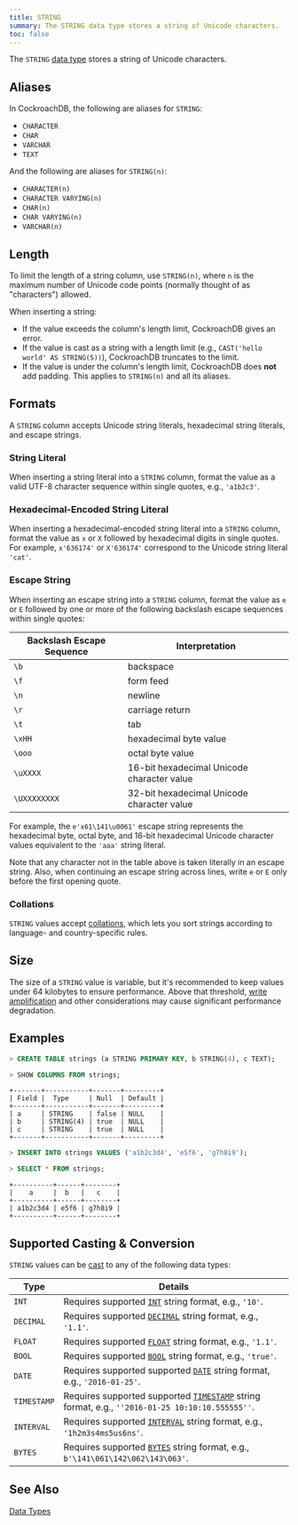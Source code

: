 ```yaml
---
title: STRING
summary: The STRING data type stores a string of Unicode characters.
toc: false
---
```


The `STRING` [data type](data-types.html) stores a string of Unicode characters.

<div id="toc"></div>

## Aliases

In CockroachDB, the following are aliases for `STRING`: 

- `CHARACTER`
- `CHAR` 
- `VARCHAR`
- `TEXT`

And the following are aliases for `STRING(n)`:

- `CHARACTER(n)`
- `CHARACTER VARYING(n)`
- `CHAR(n)`
- `CHAR VARYING(n)`
- `VARCHAR(n)`  

## Length

To limit the length of a string column, use `STRING(n)`, where `n` is the maximum number of Unicode code points (normally thought of as "characters") allowed. 

When inserting a string: 

- If the value exceeds the column's length limit, CockroachDB gives an error.
- If the value is cast as a string with a length limit (e.g., `CAST('hello world' AS STRING(5))`), CockroachDB truncates to the limit.
- If the value is under the column's length limit, CockroachDB does **not** add padding. This applies to `STRING(n)` and all its aliases.

## Formats

A `STRING` column accepts Unicode string literals, hexadecimal string literals, and escape strings.

### String Literal

When inserting a string literal into a `STRING` column, format the value as a valid UTF-8 character sequence within single quotes, e.g., `'a1b2c3'`.

### Hexadecimal-Encoded String Literal

When inserting a hexadecimal-encoded string literal into a `STRING` column, format the value as `x` or `X` followed by hexadecimal digits in single quotes. For example, `x'636174'` or `X'636174'` correspond to the Unicode string literal `'cat'`.

### Escape String

When inserting an escape string into a `STRING` column, format the value as `e` or `E` followed by one or more of the following backslash escape sequences within single quotes:

Backslash Escape Sequence | Interpretation
--------------------------|---------------
`\b` | backspace
`\f` | form feed
`\n` | newline
`\r` | carriage return
`\t` | tab
`\xHH` | hexadecimal byte value
`\ooo` | octal byte value
`\uXXXX` | 16-bit hexadecimal Unicode character value
`\UXXXXXXXX` | 32-bit hexadecimal Unicode character value

For example, the `e'x61\141\u0061'` escape string represents the hexadecimal byte, octal byte, and 16-bit hexadecimal Unicode character values equivalent to the `'aaa'` string literal. 

Note that any character not in the table above is taken literally in an escape string. Also, when continuing an escape string across lines, write `e` or `E` only before the first opening quote.

### Collations

`STRING` values accept [collations](collate.html), which lets you sort strings according to language- and country-specific rules.

## Size

The size of a `STRING` value is variable, but it's recommended to keep values under 64 kilobytes to ensure performance. Above that threshold, [write amplification](https://en.wikipedia.org/wiki/Write_amplification) and other considerations may cause significant performance degradation.   

## Examples

~~~ sql
> CREATE TABLE strings (a STRING PRIMARY KEY, b STRING(4), c TEXT);

> SHOW COLUMNS FROM strings;
~~~
~~~
+-------+-----------+-------+---------+
| Field |  Type     | Null  | Default |
+-------+-----------+-------+---------+
| a     | STRING    | false | NULL    |
| b     | STRING(4) | true  | NULL    |
| c     | STRING    | true  | NULL    |
+-------+-----------+-------+---------+
~~~
~~~ sql
> INSERT INTO strings VALUES ('a1b2c3d4', 'e5f6', 'g7h8i9');

> SELECT * FROM strings;
~~~
~~~
+----------+------+--------+
|    a     |  b   |   c    |
+----------+------+--------+
| a1b2c3d4 | e5f6 | g7h8i9 |
+----------+------+--------+
~~~

## Supported Casting & Conversion

`STRING` values can be [cast](data-types.html#data-type-conversions--casts) to any of the following data types:

Type | Details
-----|--------
`INT` | Requires supported [`INT`](int.html) string format, e.g., `'10'`.
`DECIMAL` | Requires supported [`DECIMAL`](decimal.html) string format, e.g., `'1.1'`.
`FLOAT` | Requires supported [`FLOAT`](float.html) string format, e.g., `'1.1'`.
`BOOL` | Requires supported [`BOOL`](bool.html) string format, e.g., `'true'`.
`DATE` | Requires supported supported [`DATE`](date.html) string format, e.g., `'2016-01-25'`.
`TIMESTAMP` | Requires supported supported [`TIMESTAMP`](timestamp.html) string format, e.g., `''2016-01-25 10:10:10.555555''`.
`INTERVAL` | Requires supported [`INTERVAL`](interval.html) string format, e.g., `'1h2m3s4ms5us6ns'`.
`BYTES` | Requires supported [`BYTES`](bytes.html) string format, e.g., `b'\141\061\142\062\143\063'`.

## See Also

[Data Types](data-types.html)
